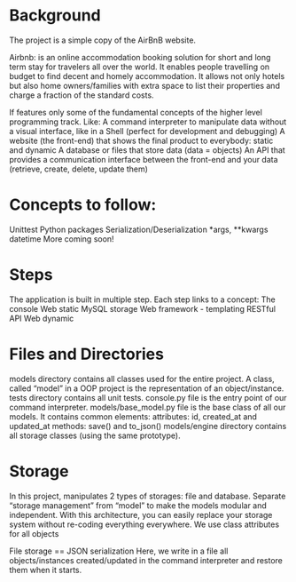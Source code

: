 # Background
The project is a simple copy of the AirBnB website.
 
Airbnb: is an online accommodation booking solution for short and long term stay for travelers all over the world. It enables people travelling on budget to find decent and homely accommodation.
It allows not only hotels but also home owners/families with extra space to list their properties and charge a fraction of the standard costs.
 
If features only some of the fundamental concepts of the higher level programming track.
Like:
A command interpreter to manipulate data without a visual interface, like in a Shell (perfect for development and debugging)
A website (the front-end) that shows the final product to everybody: static and dynamic
A database or files that store data (data = objects)
An API that provides a communication interface between the front-end and your data (retrieve, create, delete, update them)
 
# Concepts to follow:
Unittest
Python packages
Serialization/Deserialization
*args, **kwargs
datetime
More coming soon!
 
# Steps
The application is built in multiple step.
Each step links to a concept:
The console
Web static
MySQL storage
Web framework - templating
RESTful API
Web dynamic
 
# Files and Directories
models directory contains all classes used for the entire project. A class, called “model” in a OOP project is the representation of an object/instance.
tests directory contains all unit tests.
console.py file is the entry point of our command interpreter.
models/base_model.py file is the base class of all our models. It contains common elements:
attributes: id, created_at and updated_at
methods: save() and to_json()
models/engine directory contains all storage classes (using the same prototype).
 
# Storage
In this project, manipulates 2 types of storages: file and database.
Separate “storage management” from “model” to make the models modular and independent. With this architecture, you can easily replace your storage system without re-coding everything everywhere.
We use class attributes for all objects
 
File storage == JSON serialization
Here, we write in a file all objects/instances created/updated in the command interpreter and restore them when it starts.

